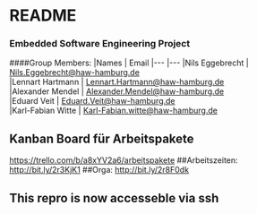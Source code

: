 # README #
### Embedded Software Engineering Project ###
####Group Members:
|Names				|	Email
|---				|---
|Nils Eggebrecht 	|	Nils.Eggebrecht@haw-hamburg.de  
|Lennart Hartmann 	|	Lennart.Hartmann@haw-hamburg.de  
|Alexander Mendel 	|	Alexander.Mendel@haw-hamburg.de  
|Eduard Veit 		|   Eduard.Veit@haw-hamburg.de  
|Karl-Fabian Witte 	|   Karl-Fabian.witte@haw-hamburg.de

## Kanban Board für Arbeitspakete
https://trello.com/b/a8xYV2a6/arbeitspakete
##Arbeitszeiten: http://bit.ly/2r3KjK1
##Orga: http://bit.ly/2r8F0dk
## This repro is now accesseble via ssh
